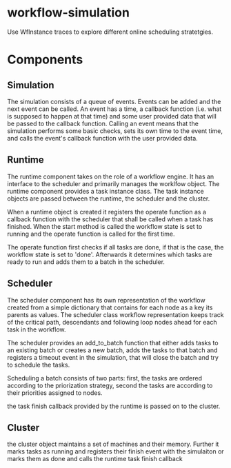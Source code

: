 # workflow-simulation

Use WfInstance traces to explore different online scheduling stratetgies.

# Components

## Simulation

The simulation consists of a queue of events. Events can be added and the next
event can be called. An event has a time, a callback function (i.e. what is
supposed to happen at that time) and some user provided data that will be
passed to the callback function. Calling an event means that the simulation
performs some basic checks, sets its own time to the event time, and calls the
event's callback function with the user provided data.

## Runtime

The runtime component takes on the role of a workflow engine. It has an
interface to the scheduler and primarily manages the worklfow object. The
runtime component provides a task instance class. The task instance objects are
passed between the runtime, the scheduler and the cluster.

When a runtime object is created it registers the operate function as a
callback function with the scheduler that shall be called when a task has
finished. When the start method is called the workflow state is set to running
and the operate function is called for the first time.

The operate function first checks if all tasks are done, if that is the case,
the workflow state is set to 'done'. Afterwards it determines which tasks
are ready to run and adds them to a batch in the scheduler.

## Scheduler

The scheduler component has its own representation of the workflow created
from a simple dictionary that contains for each node as a key its parents as
values. The scheduler class workflow representation keeps track of the
critical path, descendants and following loop nodes ahead for each task in the
workflow.

The scheduler provides an add_to_batch function that either adds tasks to an
existing batch or creates a new batch, adds the tasks to that batch and
registers a timeout event in the simulation, that will close the batch and
try to schedule the tasks.

Scheduling a batch consists of two parts: first, the tasks are ordered
according to the priorization strategy, second the tasks are according to their
priorities assigned to nodes.

the task finish callback provided by the runtime is passed on to the cluster.

## Cluster

the cluster object maintains a set of machines and their memory. Further it
marks tasks as running and registers their finish event with the simulaiton or 
marks them as done and calls the runtime task finish callback
